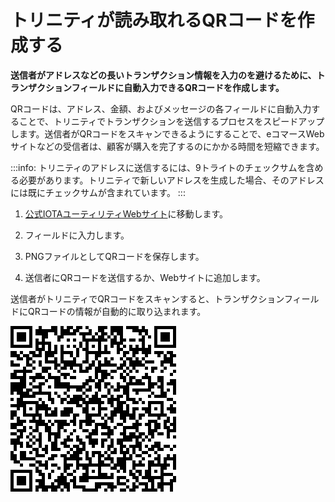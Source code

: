 # トリニティが読み取れるQRコードを作成する
<!-- # Create a QR Code that Trinity can read -->

**送信者がアドレスなどの長いトランザクション情報を入力のを避けるために、トランザクションフィールドに自動入力できるQRコードを作成します。**
<!-- **To avoid making senders enter lengthy transaction information such as your address, create a QR code that can auto-populate the transaction fields.** -->

QRコードは、アドレス、金額、およびメッセージの各フィールドに自動入力することで、トリニティでトランザクションを送信するプロセスをスピードアップします。送信者がQRコードをスキャンできるようにすることで、eコマースWebサイトなどの受信者は、顧客が購入を完了するのにかかる時間を短縮できます。
<!-- QR codes speed up the process of sending a transaction in Trinity by auto-populating the Address, Value, and Message fields. By allowing senders to scan a QR code, recipients such as ecommerce websites can reduce the time it takes for customers to complete a purchase. -->

:::info:
トリニティのアドレスに送信するには、9トライトのチェックサムを含める必要があります。トリニティで新しいアドレスを生成した場合、そのアドレスには既にチェックサムが含まれています。
:::
<!-- :::info: -->
<!-- To send to an address in Trinity, it must include the 9-tryte checksum. If you generated a new address in Trinity, that address will already include the checksum. -->
<!-- ::: -->

1. [公式IOTAユーティリティWebサイト](https://utils.iota.org/qr-create)に移動します。
<!-- 1. Go to the [official IOTA utility website](https://utils.iota.org/qr-create) -->
2. フィールドに入力します。
<!-- 2. Complete the fields -->
3. PNGファイルとしてQRコードを保存します。
<!-- 3. Save the QR code as a PNG file -->
4. 送信者にQRコードを送信するか、Webサイトに追加します。
<!-- 4. Send the QR code to your sender, or add it to your website -->

送信者がトリニティでQRコードをスキャンすると、トランザクションフィールドにQRコードの情報が自動的に取り込まれます。
<!-- When the sender scans the QR code in Trinity, the transaction fields will be auto-populated with the ones from the QR code. -->

![Example QR code](../images/qr-code.png)
